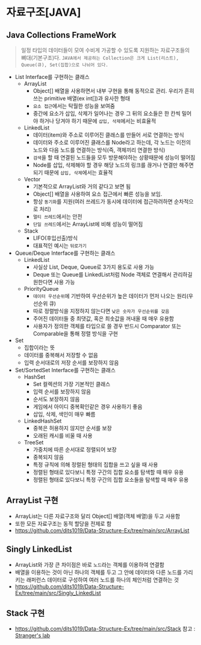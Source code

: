 # 자료구조[JAVA]

## Java Collections FrameWork
> 일정 타입의 데이터들이 모여 수비게 가공할 수 있도록 지원하는 자료구조들의 뼈대(기본구조)다.
> `JAVA에서 제공하는 Collection은 크게 List(리스트), Queue(큐), Set(집합)으로 나뉘어 있다.`
- List Interface를 구현하는 클래스
  - ArrayList
    - Object[] 배열을 사용하면서 내부 구현을 통해 동적으로 관리. 우리가 흔히 쓰는 primitive 배열(ex int[])과 유사한 형태
    - `요소 접근`에서는 탁월한 성능을 보여줌
    - 중간에 요소가 삽입, 삭제가 일어나는 경우 그 뒤의 요소들은 한 칸씩 밀어야 하거나 당겨야 하기 때문에 `삽입, 삭제`에서는 비효율적
  - LinkedList
    - 데이터(item)와 주소로 이루어진 클래스를 만들어 서로 연결하는 방식
    - 데이터와 주소로 이루어진 클래스를 Node라고 하는데, 각 노드는 이전의 노드와 다음 노드를 연결하는 방식(즉, 객체끼리 연결한 방식)
    - `검색`을 할 때 연결된 노드들을 모두 방문해야하는 상황때문에 성능이 떨어짐
    - Node를 삽입, 삭제해야 할 경우 해당 노드의 링크를 끊거나 연결만 해주면 되기 때문에 `삽입, 삭제`에서는 효율적
  - Vector
    - 기본적으로 ArrayList와 거의 같다고 보면 됨
    - Object[] 배열을 사용하여 요소 접근에서 빠른 성능을 보임.
    - 항상 `동기화`를 지원(여러 쓰레드가 동시에 데이터에 접근하려하면 순차적으로 처리)
    - `멀티 쓰레드`에서는 안전
    - `단일 쓰레드`에서는 ArrayList에 비해 성능이 떨어짐
  - Stack
    - LIFO(후입선출)방식
    - 대표적인 예시는 `뒤로가기`
- Queue/Deque Interface를 구현하는 클래스
  - LinkedList
    - 사실상 List, Deque, Queue로 3가지 용도로 사용 가능
    - Deque 또는 Queue를 LinkedList처럼 Node 객체로 연결해서 관리하길 원한다면 사용 가능
  - PriorityQueue
    - `데이터 우선순위`에 기반하여 우선순위가 높은 데이터가 먼저 나오는 원리(우선순위 큐)
    - 따로 정렬방식을 지정하지 않는다면 `낮은 숫자가 우선순위를 갖음`
    - 주어진 데이터들 중 최댓값, 혹은 최솟값을 꺼내올 때 매우 유용함
    - 사용자가 정의한 객체를 타입으로 쓸 경우 반드시 Comparator 또는 Comparable을 통해 정렬 방식을 구현
- Set
  - 집합이라는 뜻
  - 데이터를 중복해서 저장할 수 없음
  - 입력 순서대로의 저장 순서를 보장하지 않음
- Set/SortedSet Interface를 구현하는 클래스
  - HashSet
    - Set 컬렉션의 가장 기본적인 클래스     
    - 입력 순서를 보장하지 않음
    - 순서도 보장하지 않음
    - 게임에서 아이디 중복확인같은 경우 사용하기 좋음
    - 삽입, 삭제, 색인이 매우 빠름
  - LinkedHashSet
    - 중복은 허용하지 않지만 순서를 보장
    - 오래된 캐시를 비울 때 사용
  - TreeSet
    - 가중치에 따른 순서대로 정렬되어 보장
    - 중복되지 않음
    - 특정 규칙에 의해 정렬된 형태의 집합을 쓰고 싶을 때 사용
    - 정렬된 형태로 있다보니 특정 구간의 집합 요소를 탐색할 때 매우 유용
    - 정렬된 형태로 있다보니 특정 구간의 집합 요소들을 탐색할 때 매우 유용

## ArrayList 구현
- ArrayList는 다른 자료구조와 달리 Object[] 배열(객체 배열)을 두고 사용함
- 또한 모든 자료구조는 동적 할당을 전제로 함
- https://github.com/dits1019/Data-Structure-Ex/tree/main/src/ArrayList

## Singly LinkedList
- ArrayList와 가장 큰 차이점은 바로 `노드`라는 객체를 이용하여 연결함
- 배열을 이용하는 것이 아닌 하나의 객체를 두고 그 안에 데이터와 다른 노드를 가리키는 래퍼런스 데이터로 구성하여
여러 노드를 하나의 체인처럼 연결하는 것
- https://github.com/dits1019/Data-Structure-Ex/tree/main/src/Singly_LinkedList

## Stack 구현
- https://github.com/dits1019/Data-Structure-Ex/tree/main/src/Stack
참고 : [Stranger's lab](https://st-lab.tistory.com/)